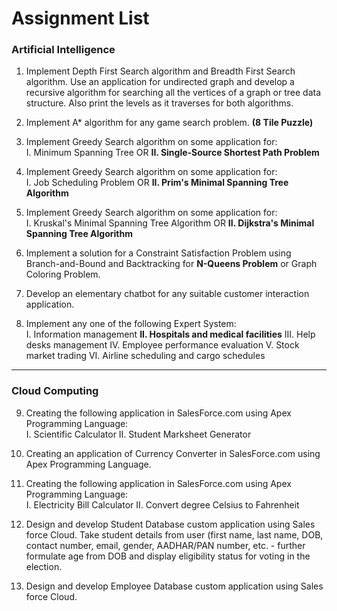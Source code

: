 # Assignment List

### Artificial Intelligence

1. Implement Depth First Search algorithm and Breadth First Search algorithm. Use an application for undirected graph and develop a recursive algorithm for searching all the vertices of a graph or tree data structure. Also print the levels as it traverses for both algorithms.

2. Implement A* algorithm for any game search problem. **(8 Tile Puzzle)**

3. Implement Greedy Search algorithm on some application for: <br>
   I. Minimum Spanning Tree  OR  **II. Single-Source Shortest Path Problem**

4. Implement Greedy Search algorithm on some application for: <br>
   I. Job Scheduling Problem  OR  **II. Prim's Minimal Spanning Tree Algorithm**

5. Implement Greedy Search algorithm on some application for: <br>
   I. Kruskal's Minimal Spanning Tree Algorithm  OR  **II. Dijkstra's Minimal Spanning Tree Algorithm**

6. Implement a solution for a Constraint Satisfaction Problem using Branch-and-Bound and Backtracking for **N-Queens Problem** or Graph Coloring Problem.

7. Develop an elementary chatbot for any suitable customer interaction application.

8. Implement any one of the following Expert System: <br>
   I. Information management
   **II. Hospitals and medical facilities**
   III. Help desks management
   IV. Employee performance evaluation
   V. Stock market trading
   VI. Airline scheduling and cargo schedules

----------

### Cloud Computing
9. Creating the following application in SalesForce.com using Apex Programming Language: <br>
   I. Scientific Calculator
   II. Student Marksheet Generator

10. Creating an application of Currency Converter in SalesForce.com using Apex Programming Language.

11. Creating the following application in SalesForce.com using Apex Programming Language: <br>
   I. Electricity Bill Calculator
   II. Convert degree Celsius to Fahrenheit

12. Design and develop Student Database custom application using Sales force Cloud. Take student details from user (first name, last name, DOB, contact number, email, gender, AADHAR/PAN number, etc. - further formulate age from DOB and display eligibility status for voting in the election.

13. Design and develop Employee Database custom application using Sales force Cloud.
